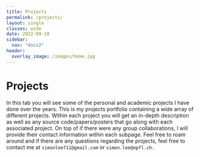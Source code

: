 ```yaml
---
title: Projects
permalink: /projects/
layout: single 
classes: wide
date: 2022-09-10
sidebar:
  nav: "docs2"
header:
  overlay_image: /images/home.jpg
---
```


# Projects

In this tab you will see some of the personal and academic projects I have done over the years. This is my projects portfolio containing a wide array of different projects. Within each project you will get an in-depth description as well as any source code/papers/posters that go along with each associated project. On top of if there were any group collaborations, I will provide their contact information within each subpage. Feel free to roam around and if there are any questions regarding the projects, feel free to contact me at ```simonlee711@gmail.com``` or ```simon.lee@epfl.ch.``` 

